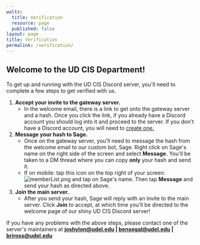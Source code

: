 ```yaml
---
waltz:
  title: Verification
  resource: page
  published: false
layout: page
title: Verification
permalink: /verification/
---
```

## Welcome to the UD CIS Department!

To get up and running with the UD CIS Discord server, you'll need to complete a few steps to get verified with us.

1. **Accept your invite to the gateway server.**
    * In the welcome email, there is a link to get onto the gateway server and a hash. Once you click the link, if you already have a Discord account you should log into it and proceed to the server. If you don't have a Discord account, you will need to [create one.][30]
2. **Message your hash to Sage.**
    * Once on the gateway server, you'll need to message the hash from the welcome email to our custom bot, Sage. Right click on Sage's name on the right side of the screen and select **Message.** You'll be taken to a DM thread where you can copy **only** your hash and send it. 
    * If on mobile: tap this icon on the top right of your screen:![memberList.png][31] and tap on Sage's name. Then tap **Message** and send your hash as directed above. 
3. **Join the main server.**
   * After you send your hash, Sage will reply with an invite to the main server. Click **Join** to accept, at which time you'll be directed to the welcome page of our shiny UD CIS Discord server!

If you have any problems with the above steps, please contact one of the server's maintainers at
**[joshylon@udel.edu][32] | [bensegal@udel.edu][33] | [briross@udel.edu][34]**

   [30]: https://discord.com/register
   [31]: https://canvas.instructure.com/courses/2510334/files/124088926/preview?verifier=VMd62xM4U5qKtQeGPctJsjmUBQSOVZq6p7JYQzWw
   [32]: mailto:joshlyon@udel.edu
   [33]: mailto:bensegal@udel.edu
   [34]: mailto:briross@udel.edu
